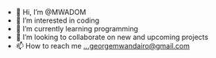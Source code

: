 - 👋 Hi, I’m @MWADOM
- 👀 I’m interested in coding
- 🌱 I’m currently learning programming
- 💞️ I’m looking to collaborate on new and upcoming projects
- 📫 How to reach me ...georgemwandairo@gmail.com

<!---
MWADOM/MWADOM is a ✨ special ✨ repository because its `README.md` (this file) appears on your GitHub profile.
You can click the Preview link to take a look at your changes.
--->
